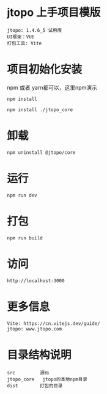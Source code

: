 
# jtopo 上手项目模版
    jtopo: 1.4.6_5 试用版
    UI框架：VUE
    打包工具: Vite

# 项目初始化安装
npm 或者 yarn都可以，这里npm演示

    npm install

    npm install ./jtopo_core

# 卸载
    npm uninstall @jtopo/core 

# 运行
    npm run dev

# 打包
    npm run build

# 访问
    http://localhost:3000


# 更多信息
    Vite: https://cn.vitejs.dev/guide/
    jtopo: www.jtopo.com

# 目录结构说明
    src         源码
    jtopo_core   jtopo的本地npm目录
    dist        打包的目录
